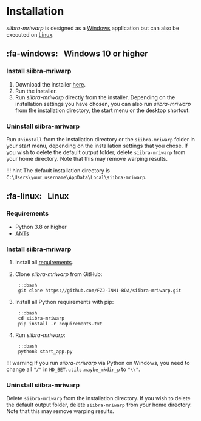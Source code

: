 # Installation

_siibra-mriwarp_ is designed as a [Windows](#fa-windows-windows-10-or-higher) application but can also be executed on [Linux](#linux).

## :fa-windows: &nbsp; Windows 10 or higher

### Install siibra-mriwarp

1. Download the installer [here](https://fz-juelich.sciebo.de/s/N9taLOGoE5MiSz8/download).
2. Run the installer.
3. Run _siibra-mriwarp_ directly from the installer. Depending on the installation settings you have chosen, you can also run _siibra-mriwarp_ from the installation directory, the start menu or the desktop shortcut.

### Uninstall siibra-mriwarp

Run `Uninstall` from the installation directory or the `siibra-mriwarp` folder in your start menu, depending on the installation settings that you chose. If you wish to delete the default output folder, delete `siibra-mriwarp` from your home directory. Note that this may remove warping results.

!!! hint
    The default installation directory is `C:\Users\your_username\AppData\Local\siibra-mriwarp`.

## :fa-linux: &nbsp; Linux

### Requirements

* Python 3.8 or higher
* [ANTs](https://github.com/ANTsX/ANTs/wiki/Compiling-ANTs-on-Linux-and-Mac-OS)

### Install siibra-mriwarp

1. Install all [requirements](#requirements).
2. Clone _siibra-mriwarp_ from GitHub:

        :::bash
        git clone https://github.com/FZJ-INM1-BDA/siibra-mriwarp.git

3. Install all Python requirements with pip:

        :::bash
        cd siibra-mriwarp
        pip install -r requirements.txt

4. Run _siibra-mriwarp_:

        :::bash
        python3 start_app.py

!!! warning
    If you run _siibra-mriwarp_ via Python on Windows, you need to change all `"/"` in `HD_BET.utils.maybe_mkdir_p` to `"\\"`.

### Uninstall siibra-mriwarp

Delete `siibra-mriwarp` from the installation directory. If you wish to delete the default output folder, delete `siibra-mriwarp` from your home directory. Note that this may remove warping results.

